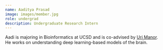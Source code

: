 ```yaml
---
name: Aaditya Prasad
image: images/member.jpg
role: undergrad
description: Undergraduate Research Intern
---
```


Aadi is majoring in Bioinformatics at UCSD and is co-advised by [Uri Manor](https://manor.salk.edu/). He works on understanding deep learning-based models of the brain.